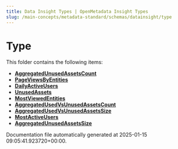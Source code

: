 ```yaml
---
title: Data Insight Types | OpenMetadata Insight Types
slug: /main-concepts/metadata-standard/schemas/datainsight/type
---
```


# Type

This folder contains the following items:

- [**AggregatedUnusedAssetsCount**](/main-concepts/metadata-standard/schemas/datainsight/type/aggregatedunusedassetscount)
- [**PageViewsByEntities**](/main-concepts/metadata-standard/schemas/datainsight/type/pageviewsbyentities)
- [**DailyActiveUsers**](/main-concepts/metadata-standard/schemas/datainsight/type/dailyactiveusers)
- [**UnusedAssets**](/main-concepts/metadata-standard/schemas/datainsight/type/unusedassets)
- [**MostViewedEntities**](/main-concepts/metadata-standard/schemas/datainsight/type/mostviewedentities)
- [**AggregatedUsedVsUnusedAssetsCount**](/main-concepts/metadata-standard/schemas/datainsight/type/aggregatedusedvsunusedassetscount)
- [**AggregatedUsedVsUnusedAssetsSize**](/main-concepts/metadata-standard/schemas/datainsight/type/aggregatedusedvsunusedassetssize)
- [**MostActiveUsers**](/main-concepts/metadata-standard/schemas/datainsight/type/mostactiveusers)
- [**AggregatedUnusedAssetsSize**](/main-concepts/metadata-standard/schemas/datainsight/type/aggregatedunusedassetssize)


Documentation file automatically generated at 2025-01-15 09:05:41.923720+00:00.
